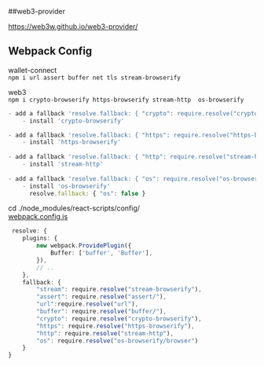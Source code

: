 ##web3-provider

https://web3w.github.io/web3-provider/

## Webpack Config

wallet-connect  
`npm i url assert buffer net tls stream-browserify `


web3  
`npm i crypto-browserify https-browserify stream-http  os-browserify `
```ts
- add a fallback 'resolve.fallback: { "crypto": require.resolve("crypto-browserify") }'
    - install 'crypto-browserify'

- add a fallback 'resolve.fallback: { "https": require.resolve("https-browserify") }'
    - install 'https-browserify'
     
- add a fallback 'resolve.fallback: { "http": require.resolve("stream-http") }'
    - install 'stream-http'
    
- add a fallback 'resolve.fallback: { "os": require.resolve("os-browserify/browser") }'
    - install 'os-browserify'
      resolve.fallback: { "os": false }
```




cd ./node_modules/react-scripts/config/  
[webpack.config.js](node_modules/react-scripts/config/webpack.config.js)
```ts
 resolve: {
    plugins: {
        new webpack.ProvidePlugin({
            Buffer: ['buffer', 'Buffer'],
        }),
        // ..
    },
    fallback: {
        "stream": require.resolve("stream-browserify"),
        "assert": require.resolve("assert/"),
        "url":require.resolve("url"),
        "buffer": require.resolve("buffer/"),
        "crypto": require.resolve("crypto-browserify"),
        "https": require.resolve("https-browserify"),
        "http": require.resolve("stream-http"),
        "os": require.resolve("os-browserify/browser")
    }
}
      
```


